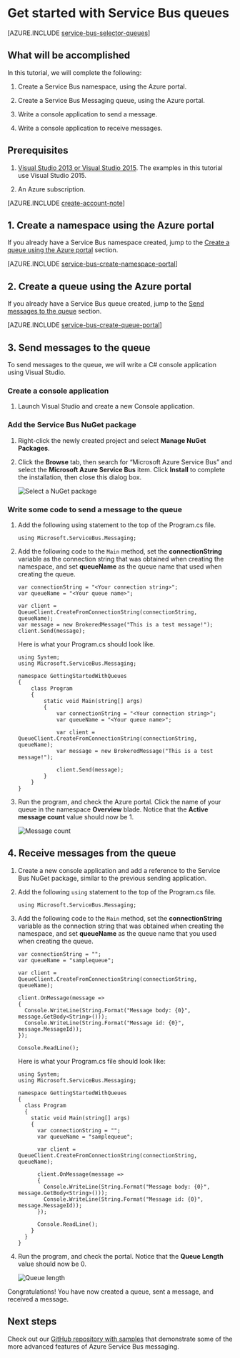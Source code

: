 <properties
    pageTitle="Get started with Service Bus queues | Microsoft Azure"
    description="How to write a C# console application for Service Bus messaging"
    services="service-bus-messaging"
    documentationCenter=".net"
    authors="jtaubensee"
    manager="timlt"
    editor=""/>

<tags
    ms.service="service-bus-messaging"
    ms.devlang="tbd"
    ms.topic="hero-article"
    ms.tgt_pltfrm="dotnet"
    ms.workload="na"
    ms.date="08/23/2016"
    ms.author="jotaub;sethm"/>

# Get started with Service Bus queues

[AZURE.INCLUDE [service-bus-selector-queues](../../includes/service-bus-selector-queues.md)]

## What will be accomplished

In this tutorial, we will complete the following:

1. Create a Service Bus namespace, using the Azure portal.

2. Create a Service Bus Messaging queue, using the Azure portal.

3. Write a console application to send a message.

4. Write a console application to receive messages.

## Prerequisites

1. [Visual Studio 2013 or Visual Studio 2015](http://www.visualstudio.com). The examples in this tutorial use Visual Studio 2015.

2. An Azure subscription.

[AZURE.INCLUDE [create-account-note](../../includes/create-account-note.md)]

## 1. Create a namespace using the Azure portal

If you already have a Service Bus namespace created, jump to the [Create a queue using the Azure portal](#2-create-a-queue-using-the-azure-portal) section.

[AZURE.INCLUDE [service-bus-create-namespace-portal](../../includes/service-bus-create-namespace-portal.md)]

## 2. Create a queue using the Azure portal

If you already have a Service Bus queue created, jump to the [Send messages to the queue](#3-send-messages-to-the-queue) section.

[AZURE.INCLUDE [service-bus-create-queue-portal](../../includes/service-bus-create-queue-portal.md)]

## 3. Send messages to the queue

To send messages to the queue, we will write a C# console application using Visual Studio.

### Create a console application

1. Launch Visual Studio and create a new Console application.

### Add the Service Bus NuGet package

1. Right-click the newly created project and select **Manage NuGet Packages**.

2. Click the **Browse** tab, then search for “Microsoft Azure Service Bus” and select the **Microsoft Azure Service Bus** item. Click **Install** to complete the installation, then close this dialog box.

    ![Select a NuGet package][nuget-pkg]

### Write some code to send a message to the queue

1. Add the following using statement to the top of the Program.cs file.

    ```
    using Microsoft.ServiceBus.Messaging;
    ```
    
2. Add the following code to the `Main` method, set the **connectionString** variable as the connection string that was obtained when creating the namespace, and set **queueName** as the queue name that used when creating the queue.

    ```
    var connectionString = "<Your connection string>";
    var queueName = "<Your queue name>";
  
    var client = QueueClient.CreateFromConnectionString(connectionString, queueName);
    var message = new BrokeredMessage("This is a test message!");
    client.Send(message);
    ```

    Here is what your Program.cs should look like.

    ```
    using System;
    using Microsoft.ServiceBus.Messaging;

    namespace GettingStartedWithQueues
    {
        class Program
        {
            static void Main(string[] args)
            {
                var connectionString = "<Your connection string>";
                var queueName = "<Your queue name>";

                var client = QueueClient.CreateFromConnectionString(connectionString, queueName);
                var message = new BrokeredMessage("This is a test message!");

                client.Send(message);
            }
        }
    }
    ```
  
3. Run the program, and check the Azure portal. Click the name of your queue in the namespace **Overview** blade. Notice that the **Active message count** value should now be 1.
    
      ![Message count][queue-message]
    
## 4. Receive messages from the queue

1. Create a new console application and add a reference to the Service Bus NuGet package, similar to the previous sending application.

2. Add the following `using` statement to the top of the Program.cs file.
  
    ```
    using Microsoft.ServiceBus.Messaging;
    ```
  
3. Add the following code to the `Main` method, set the **connectionString** variable as the connection string that was obtained when creating the namespace, and set **queueName** as the queue name that you used when creating the queue.

    ```
    var connectionString = "";
    var queueName = "samplequeue";
  
    var client = QueueClient.CreateFromConnectionString(connectionString, queueName);
  
    client.OnMessage(message =>
    {
      Console.WriteLine(String.Format("Message body: {0}", message.GetBody<String>()));
      Console.WriteLine(String.Format("Message id: {0}", message.MessageId));
    });
  
    Console.ReadLine();
    ```

	Here is what your Program.cs file should look like:

    ```
    using System;
    using Microsoft.ServiceBus.Messaging;
  
    namespace GettingStartedWithQueues
    {
      class Program
      {
        static void Main(string[] args)
        {
          var connectionString = "";
          var queueName = "samplequeue";
  
          var client = QueueClient.CreateFromConnectionString(connectionString, queueName);
  
          client.OnMessage(message =>
          {
            Console.WriteLine(String.Format("Message body: {0}", message.GetBody<String>()));
            Console.WriteLine(String.Format("Message id: {0}", message.MessageId));
          });
  
          Console.ReadLine();
        }
      }
    }
    ```
  
4. Run the program, and check the portal. Notice that the **Queue Length** value should now be 0.

    ![Queue length][queue-message-receive]
  
Congratulations! You have now created a queue, sent a message, and received a message.

## Next steps

Check out our [GitHub repository with samples](https://github.com/Azure-Samples/azure-servicebus-messaging-samples) that demonstrate some of the more advanced features of Azure Service Bus messaging.

<!--Image references-->

[nuget-pkg]: ./media/service-bus-dotnet-get-started-with-queues/nuget-package.png
[queue-message]: ./media/service-bus-dotnet-get-started-with-queues/queue-message.png
[queue-message-receive]: ./media/service-bus-dotnet-get-started-with-queues/queue-message-receive.png


<!--Reference style links - using these makes the source content way more readable than using inline links-->

[github-samples]: https://github.com/Azure-Samples/azure-servicebus-messaging-samples